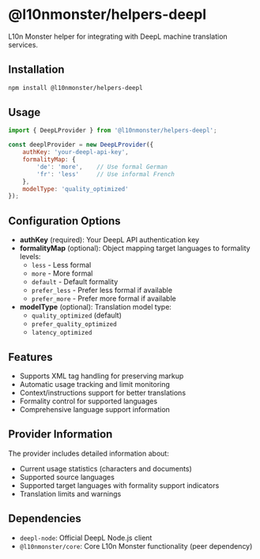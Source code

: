 # @l10nmonster/helpers-deepl

L10n Monster helper for integrating with DeepL machine translation services.

## Installation

```bash
npm install @l10nmonster/helpers-deepl
```

## Usage

```javascript
import { DeepLProvider } from '@l10nmonster/helpers-deepl';

const deeplProvider = new DeepLProvider({
    authKey: 'your-deepl-api-key',
    formalityMap: {
        'de': 'more',    // Use formal German
        'fr': 'less'     // Use informal French
    },
    modelType: 'quality_optimized'
});
```

## Configuration Options

- **authKey** (required): Your DeepL API authentication key
- **formalityMap** (optional): Object mapping target languages to formality levels:
  - `less` - Less formal
  - `more` - More formal  
  - `default` - Default formality
  - `prefer_less` - Prefer less formal if available
  - `prefer_more` - Prefer more formal if available
- **modelType** (optional): Translation model type:
  - `quality_optimized` (default)
  - `prefer_quality_optimized`
  - `latency_optimized`

## Features

- Supports XML tag handling for preserving markup
- Automatic usage tracking and limit monitoring
- Context/instructions support for better translations
- Formality control for supported languages
- Comprehensive language support information

## Provider Information

The provider includes detailed information about:
- Current usage statistics (characters and documents)
- Supported source languages
- Supported target languages with formality support indicators
- Translation limits and warnings

## Dependencies

- `deepl-node`: Official DeepL Node.js client
- `@l10nmonster/core`: Core L10n Monster functionality (peer dependency)